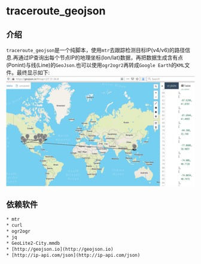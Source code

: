 # traceroute_geojson

## 介绍

`traceroute_geojson`是一个纯脚本，使用`mtr`去跟踪检测目标IP(v4/v6)的路径信息.再通过IP查询出每个节点IP的地理坐标(lon/lat)数据，再把数据生成含有点(Ponint)与线(Line)的`GeoJson`.也可以使用`ogr2ogr2`再转成`Google Earth`的`KML`文件。最终显示如下:
![traceroute_geojson.png](https://github.com/yjdwbj/traceroute_geojson/blob/main/traceroute_geojson.png)



## 依赖软件 

    * mtr
    * curl
    * ogr2ogr
    * jq
    * GeoLite2-City.mmdb
    * [http://geojson.io](http://geojson.io)
    * [http://ip-api.com/json](http://ip-api.com/json)
